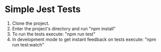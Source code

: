 # Simple Jest Tests

1. Clone the project.
2. Enter the project's directory and run "npm install"
3. To run the tests execute: "npm run test"
4. In development mode to get instant feedback on tests execute: "npm run test:watch"